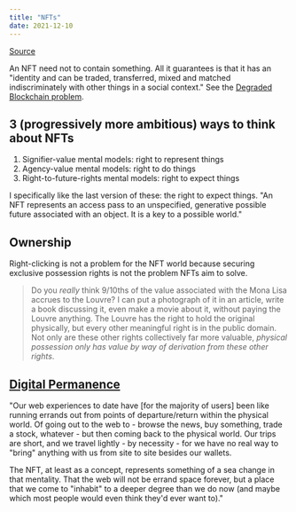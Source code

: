 ```yaml
---
title: "NFTs"
date: 2021-12-10
---
```


[Source](https://studio.ribbonfarm.com/p/magic-beans)

An NFT need not to contain something. All it guarantees is that it has an "identity and can be traded, transferred, mixed and matched indiscriminately with other things in a social context." See the [Degraded Blockchain problem](thoughts/Degraded%20Blockchain%20problem.md).

## 3 (progressively more ambitious) ways to think about NFTs
1.  Signifier-value mental models: right to represent things
2.  Agency-value mental models: right to do things
3.  Right-to-future-rights mental models: right to expect things

I specifically like the last version of these: the right to expect things. "An NFT represents an access pass to an unspecified, generative possible future associated with an object. It is a key to a possible world."

## Ownership
Right-clicking is not a problem for the NFT world because securing exclusive possession rights is not the problem NFTs aim to solve.

> Do you _really_ think 9/10ths of the value associated with the Mona Lisa accrues to the Louvre? I can put a photograph of it in an article, write a book discussing it, even make a movie about it, without paying the Louvre anything. The Louvre has the right to hold the original physically, but every other meaningful right is in the public domain. Not only are these other rights collectively far more valuable, _physical possession only has value by way of derivation from these other rights_.

## [Digital Permanence](thoughts/digital%20permanence.md)
"Our web experiences to date have [for the majority of users] been like running errands out from points of departure/return within the physical world. Of going out to the web to - browse the news, buy something, trade a stock, whatever - but then coming back to the physical world. Our trips are short, and we travel lightly - by necessity - for we have no real way to "bring" anything with us from site to site besides our wallets.

The NFT, at least as a concept, represents something of a sea change in that mentality. That the web will not be errand space forever, but a place that we come to "inhabit" to a deeper degree than we do now (and maybe which most people would even think they'd ever want to)."